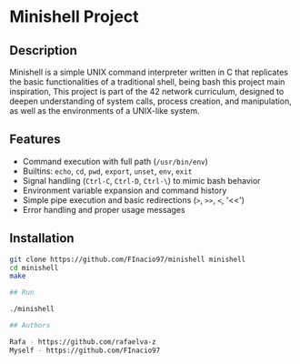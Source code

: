 # Minishell Project

## Description

Minishell is a simple UNIX command interpreter written in C that replicates the basic functionalities of a traditional shell, being bash this project main inspiration, This project is part of the 42 network curriculum, designed to deepen understanding of system calls, process creation, and manipulation, as well as the environments of a UNIX-like system.

## Features

- Command execution with full path (`/usr/bin/env`)
- Builtins: `echo`, `cd`, `pwd`, `export`, `unset`, `env`, `exit`
- Signal handling (`Ctrl-C`, `Ctrl-D`, `Ctrl-\`) to mimic bash behavior
- Environment variable expansion and command history
- Simple pipe execution and basic redirections (`>`, `>>`, `<`, '<<')
- Error handling and proper usage messages

## Installation

```bash
git clone https://github.com/FInacio97/minishell minishell
cd minishell
make

## Run

./minishell

## Authors

Rafa - https://github.com/rafaelva-z
Myself - https://github.com/FInacio97
